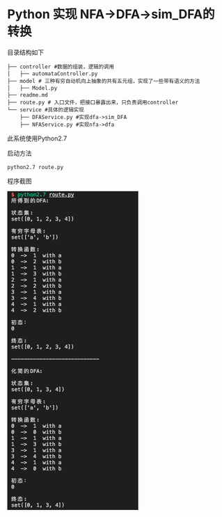 # Python 实现 NFA->DFA->sim_DFA的转换

目录结构如下

```
├── controller #数据的组装，逻辑的调用
│   ├── automataController.py
├── model # 三种有穷自动机向上抽象的共有五元组，实现了一些带有语义的方法
│   ├── Model.py
├── readme.md
├── route.py # 入口文件，把接口暴露出来，只负责调用controller
└── service #具体的逻辑实现
    ├── DFAService.py #实现dfa->sim_DFA
    ├── NFAService.py #实现nfa->dfa
```

此系统使用Python2.7

启动方法

```
python2.7 route.py
```

程序截图

![](./result.png)